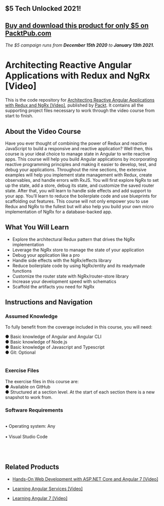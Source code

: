 ## $5 Tech Unlocked 2021!
[Buy and download this product for only $5 on PacktPub.com](https://www.packtpub.com/)
-----
*The $5 campaign         runs from __December 15th 2020__ to __January 13th 2021.__*

# Architecting Reactive Angular Applications with Redux and NgRx [Video]
This is the code repository for [Architecting Reactive Angular Applications with Redux and NgRx [Video]](https://www.packtpub.com/web-development/architecting-reactive-angular-applications-redux-and-ngrx-video), published by [Packt](https://www.packtpub.com/?utm_source=github). It contains all the supporting project files necessary to work through the video course from start to finish.
## About the Video Course
Have you ever thought of combining the power of Redux and reactive JavaScript to build a responsive and reactive application? Well then, this course is your ideal choice to manage state in Angular to write reactive apps.
This course will help you build Angular applications by incorporating reactive programming principles and making it easier to develop, test, and debug your applications.
Throughout the nine sections, the extensive examples will help you implement state management with Redux, create observables, and handle errors with RxJS. You will first explore NgRx to set up the state, add a store, debug its state, and customize the saved router state. After that, you will learn to handle side effects and add support to your app.
You’ll learn to reduce the boilerplate code and use blueprints for scaffolding out features. This course will not only empower you to use Redux and NgRx to the fullest but will also help you build your own micro implementation of NgRx for a database-backed app.

<H2>What You Will Learn</H2>
<DIV class=book-info-will-learn-text>
<UL>
<LI>Explore the architectural Redux pattern that drives the NgRx implementation
<LI>Leverage the NgRx store to manage the state of your application
<LI>Debug your application like a pro
<LI>Handle side effects with the NgRx/effects library 
<LI>Reduce boilerplate code by using NgRx/entity and its readymade functions
<LI>Customize the router state with NgRx/router-store library
<LI>Increase your development speed with schematics 
<LI>Scaffold the artifacts you need for NgRx </LI></UL></DIV>

## Instructions and Navigation
### Assumed Knowledge
To fully benefit from the coverage included in this course, you will need:<br/>

●	Basic knowledge of Angular and Angular CLI <br/>
●	Basic knowledge of Node.js<br/>
●	Basic knowledge of Javascript and Typescript<br/>
●	Git: Optional<br/>
<br/>
### Exercise Files  <br/>
The exercise files in this course are:<br/>
●	Available on GitHub<br/>
●	Structured at a section level. At the start of each section there is a new snapshot to work from.<br/>

### Software Requirements
<br/>
•	Operating system: Any<br/>
<br/>
•	Visual Studio Code

<br/><br/>

## Related Products
* [Hands-On Web Development with ASP.NET Core and Angular 7 [Video]](https://www.packtpub.com/web-development/hands-web-development-aspnet-core-and-angular-7-video)

* [Learning Angular Services [Video]](https://www.packtpub.com/web-development/learning-angular-services-video)

* [Learning Angular 7 [Video]](https://www.packtpub.com/web-development/learning-angular-7-video)

